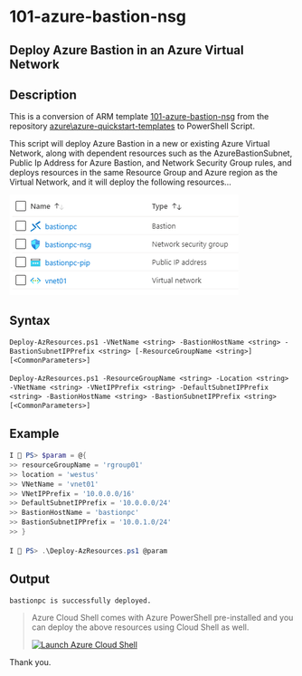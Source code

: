 101-azure-bastion-nsg
===
Deploy Azure Bastion in an Azure Virtual Network
---

## Description

This is a conversion of ARM template [101-azure-bastion-nsg](https://github.com/Azure/azure-quickstart-templates/tree/master/101-azure-bastion-nsg) from the repository [azure\azure-quickstart-templates](https://github.com/Azure/azure-quickstart-templates) to PowerShell Script.

This script will deploy Azure Bastion in a new or existing Azure Virtual Network, along with dependent resources such as the AzureBastionSubnet, Public Ip Address for Azure Bastion, and Network Security Group rules, and deploys resources in the same Resource Group and Azure region as the Virtual Network, and it will deploy the following resources...

![image](resources.png)

## Syntax
```
Deploy-AzResources.ps1 -VNetName <string> -BastionHostName <string> -BastionSubnetIPPrefix <string> [-ResourceGroupName <string>] [<CommonParameters>]

Deploy-AzResources.ps1 -ResourceGroupName <string> -Location <string> -VNetName <string> -VNetIPPrefix <string> -DefaultSubnetIPPrefix <string> -BastionHostName <string> -BastionSubnetIPPrefix <string> [<CommonParameters>]

```
## Example
```powershell
I 💙 PS> $param = @{
>> resourceGroupName = 'rgroup01'
>> location = 'westus'
>> VNetName = 'vnet01'
>> VNetIPPrefix = '10.0.0.0/16'
>> DefaultSubnetIPPrefix = '10.0.0.0/24'
>> BastionHostName = 'bastionpc'
>> BastionSubnetIPPrefix = '10.0.1.0/24'
>> }

I 💙 PS> .\Deploy-AzResources.ps1 @param
```

## Output
```
bastionpc is successfully deployed.
```

> Azure Cloud Shell comes with Azure PowerShell pre-installed and you can deploy the above resources using Cloud Shell as well.
>
>[![](https://shell.azure.com/images/launchcloudshell.png "Launch Azure Cloud Shell")](https://shell.azure.com)

Thank you.
